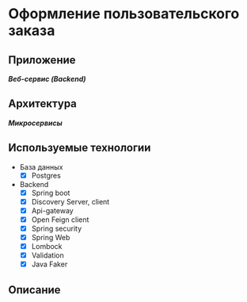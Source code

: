 # Оформление пользовательского заказа
## Приложение
___Веб-сервис (Backend)___
## Архитектура
___Микросервисы___
## Используемые технологии
+ База данных
  - [X] Postgres
+ Backend
  - [X] Spring boot
  - [X] Discovery Server, client
  - [X] Api-gateway
  - [X] Open Feign client
  - [X] Spring security
  - [X] Spring Web
  - [X] Lombock
  - [X] Validation
  - [X] Java Faker
## Описание
